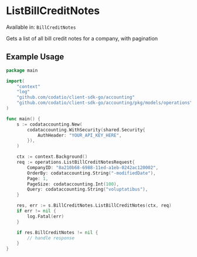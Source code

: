 # ListBillCreditNotes
Available in: `BillCreditNotes`

Gets a list of all bill credit notes for a company, with pagination

## Example Usage
```go
package main

import(
	"context"
	"log"
	"github.com/codatio/client-sdk-go/accounting"
	"github.com/codatio/client-sdk-go/accounting/pkg/models/operations"
)

func main() {
    s := codataccounting.New(
        codataccounting.WithSecurity(shared.Security{
            AuthHeader: "YOUR_API_KEY_HERE",
        }),
    )

    ctx := context.Background()    
    req := operations.ListBillCreditNotesRequest{
        CompanyID: "8a210b68-6988-11ed-a1eb-0242ac120002",
        OrderBy: codataccounting.String("-modifiedDate"),
        Page: 1,
        PageSize: codataccounting.Int(100),
        Query: codataccounting.String("voluptatibus"),
    }

    res, err := s.BillCreditNotes.ListBillCreditNotes(ctx, req)
    if err != nil {
        log.Fatal(err)
    }

    if res.BillCreditNotes != nil {
        // handle response
    }
}
```